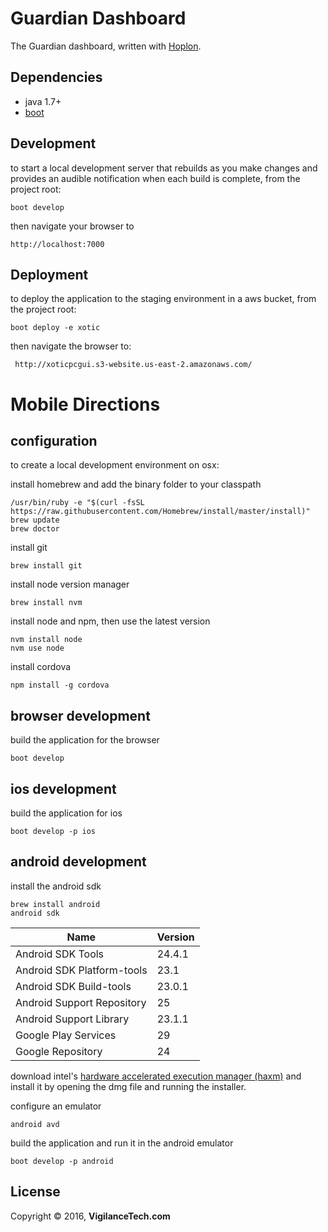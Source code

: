 # Guardian Dashboard

The Guardian dashboard, written with [Hoplon][3].

## Dependencies

- java 1.7+
- [boot][1]

## Development

to start a local development server that rebuilds as you make changes and provides an audible notification when each build is complete, from the project root:
```
boot develop
```

then navigate your browser to
```
http://localhost:7000
```

## Deployment

to deploy the application to the staging environment in a aws bucket, from the project root:
```
boot deploy -e xotic
```

then navigate the browser to:
```
 http://xoticpcgui.s3-website.us-east-2.amazonaws.com/
```

# Mobile Directions

## configuration
to create a local development environment on osx:

install homebrew and add the binary folder to your classpath
```
/usr/bin/ruby -e "$(curl -fsSL https://raw.githubusercontent.com/Homebrew/install/master/install)"
brew update
brew doctor
```

install git
```
brew install git
```

install node version manager
```
brew install nvm
```

install node and npm, then use the latest version
```
nvm install node
nvm use node
```

install cordova
```
npm install -g cordova
```

## browser development
build the application for the browser
```
boot develop
```

## ios development

build the application for ios
```
boot develop -p ios
```

## android development
install the android sdk
```
brew install android
android sdk
```

| Name                       | Version |
|----------------------------|---------|
| Android SDK Tools          | 24.4.1  |
| Android SDK Platform-tools | 23.1    |
| Android SDK Build-tools    | 23.0.1  |
| Android Support Repository | 25      |
| Android Support Library    | 23.1.1  |
| Google Play Services       | 29      |
| Google Repository          | 24      |

download intel's [hardware accelerated execution manager (haxm)](https://software.intel.com/en-us/android/articles/intel-hardware-accelerated-execution-manager) and install it by opening the dmg file and running the installer.

configure an emulator
```
android avd
```

build the application and run it in the android emulator
```
boot develop -p android
```
## License

Copyright © 2016, **VigilanceTech.com**

[1]: http://boot-clj.com
[2]: http://localhost:8000
[3]: http://hoplon.io
